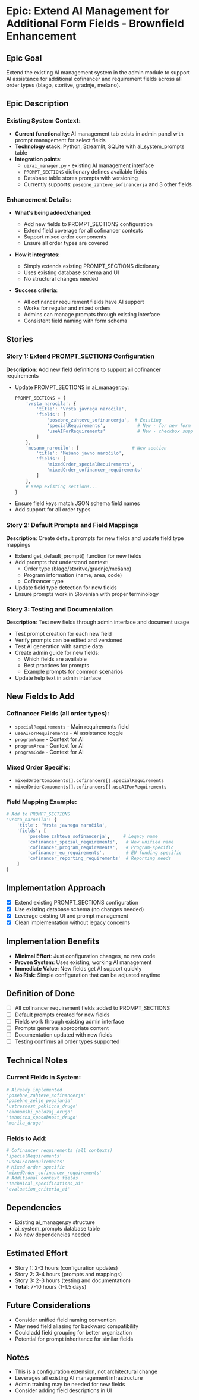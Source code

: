 # Epic: Extend AI Management for Additional Form Fields - Brownfield Enhancement

## Epic Goal
Extend the existing AI management system in the admin module to support AI assistance for additional cofinancer and requirement fields across all order types (blago, storitve, gradnje, mešano).

## Epic Description

### Existing System Context:
- **Current functionality**: AI management tab exists in admin panel with prompt management for select fields
- **Technology stack**: Python, Streamlit, SQLite with ai_system_prompts table
- **Integration points**: 
  - `ui/ai_manager.py` - existing AI management interface
  - `PROMPT_SECTIONS` dictionary defines available fields
  - Database table stores prompts with versioning
  - Currently supports: `posebne_zahteve_sofinancerja` and 3 other fields

### Enhancement Details:
- **What's being added/changed**: 
  - Add new fields to PROMPT_SECTIONS configuration
  - Extend field coverage for all cofinancer contexts
  - Support mixed order components
  - Ensure all order types are covered
  
- **How it integrates**: 
  - Simply extends existing PROMPT_SECTIONS dictionary
  - Uses existing database schema and UI
  - No structural changes needed
  
- **Success criteria**: 
  - All cofinancer requirement fields have AI support
  - Works for regular and mixed orders
  - Admins can manage prompts through existing interface
  - Consistent field naming with form schema

## Stories

### Story 1: Extend PROMPT_SECTIONS Configuration
**Description**: Add new field definitions to support all cofinancer requirements
- Update PROMPT_SECTIONS in ai_manager.py:
  ```python
  PROMPT_SECTIONS = {
      'vrsta_narocila': {
          'title': 'Vrsta javnega naročila',
          'fields': [
              'posebne_zahteve_sofinancerja',  # Existing
              'specialRequirements',            # New - for new form structure
              'useAIForRequirements'            # New - checkbox support
          ]
      },
      'mesano_narocilo': {                    # New section
          'title': 'Mešano javno naročilo',
          'fields': [
              'mixedOrder_specialRequirements',
              'mixedOrder_cofinancer_requirements'
          ]
      },
      # Keep existing sections...
  }
  ```
- Ensure field keys match JSON schema field names
- Add support for all order types

### Story 2: Default Prompts and Field Mappings
**Description**: Create default prompts for new fields and update field type mappings
- Extend get_default_prompt() function for new fields
- Add prompts that understand context:
  - Order type (blago/storitve/gradnje/mešano)
  - Program information (name, area, code)
  - Cofinancer type
- Update field type detection for new fields
- Ensure prompts work in Slovenian with proper terminology

### Story 3: Testing and Documentation
**Description**: Test new fields through admin interface and document usage
- Test prompt creation for each new field
- Verify prompts can be edited and versioned
- Test AI generation with sample data
- Create admin guide for new fields:
  - Which fields are available
  - Best practices for prompts
  - Example prompts for common scenarios
- Update help text in admin interface

## New Fields to Add

### Cofinancer Fields (all order types):
- `specialRequirements` - Main requirements field
- `useAIForRequirements` - AI assistance toggle
- `programName` - Context for AI
- `programArea` - Context for AI
- `programCode` - Context for AI

### Mixed Order Specific:
- `mixedOrderComponents[].cofinancers[].specialRequirements`
- `mixedOrderComponents[].cofinancers[].useAIForRequirements`

### Field Mapping Example:
```python
# Add to PROMPT_SECTIONS
'vrsta_narocila': {
    'title': 'Vrsta javnega naročila',
    'fields': [
        'posebne_zahteve_sofinancerja',     # Legacy name
        'cofinancer_special_requirements',   # New unified name
        'cofinancer_program_requirements',   # Program-specific
        'cofinancer_eu_requirements',        # EU funding specific
        'cofinancer_reporting_requirements'  # Reporting needs
    ]
}
```

## Implementation Approach
- [x] Extend existing PROMPT_SECTIONS configuration
- [x] Use existing database schema (no changes needed)
- [x] Leverage existing UI and prompt management
- [x] Clean implementation without legacy concerns

## Implementation Benefits
- **Minimal Effort**: Just configuration changes, no new code
- **Proven System**: Uses existing, working AI management
- **Immediate Value**: New fields get AI support quickly
- **No Risk**: Simple configuration that can be adjusted anytime

## Definition of Done
- [ ] All cofinancer requirement fields added to PROMPT_SECTIONS
- [ ] Default prompts created for new fields
- [ ] Fields work through existing admin interface
- [ ] Prompts generate appropriate content
- [ ] Documentation updated with new fields
- [ ] Testing confirms all order types supported

## Technical Notes

### Current Fields in System:
```python
# Already implemented
'posebne_zahteve_sofinancerja'
'posebne_zelje_pogajanja'
'ustreznost_poklicna_drugo'
'ekonomski_polozaj_drugo'
'tehnicna_sposobnost_drugo'
'merila_drugo'
```

### Fields to Add:
```python
# Cofinancer requirements (all contexts)
'specialRequirements'
'useAIForRequirements'
# Mixed order specific
'mixedOrder_cofinancer_requirements'
# Additional context fields
'technical_specifications_ai'
'evaluation_criteria_ai'
```

## Dependencies
- Existing ai_manager.py structure
- ai_system_prompts database table
- No new dependencies needed

## Estimated Effort
- Story 1: 2-3 hours (configuration updates)
- Story 2: 3-4 hours (prompts and mappings)
- Story 3: 2-3 hours (testing and documentation)
- **Total**: 7-10 hours (1-1.5 days)

## Future Considerations
- Consider unified field naming convention
- May need field aliasing for backward compatibility
- Could add field grouping for better organization
- Potential for prompt inheritance for similar fields

## Notes
- This is a configuration extension, not architectural change
- Leverages all existing AI management infrastructure
- Admin training may be needed for new fields
- Consider adding field descriptions in UI